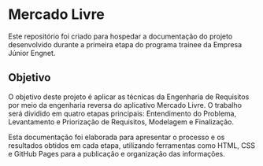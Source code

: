 # Mercado Livre

Este repositório foi criado para hospedar a documentação do projeto desenvolvido durante a primeira etapa do programa trainee da Empresa Júnior Engnet.

## Objetivo
O objetivo deste projeto é aplicar as técnicas da Engenharia de Requisitos por meio da engenharia reversa do aplicativo Mercado Livre. O trabalho será dividido em quatro etapas principais: Entendimento do Problema, Levantamento e Priorização de Requisitos, Modelagem e Finalização.

Esta documentação foi elaborada para apresentar o processo e os resultados obtidos em cada etapa, utilizando ferramentas como HTML, CSS e GitHub Pages para a publicação e organização das informações.



